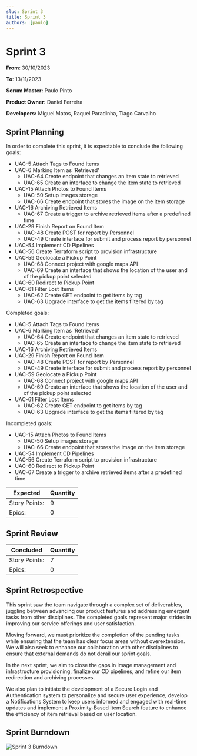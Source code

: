 ```yaml
---
slug: Sprint 3
title: Sprint 3
authors: [paulo]
---
```


# Sprint 3

**From**: 30/10/2023

**To**: 13/11/2023

**Scrum Master:** Paulo Pinto	

**Product Owner:** Daniel Ferreira

**Developers:** Miguel Matos, Raquel Paradinha, Tiago Carvalho

## Sprint Planning


In order to complete this sprint, it is expectable to conclude the following goals:

- UAC-5 Attach Tags to Found Items
- UAC-6 Marking Item as 'Retrieved'
    - UAC-64 Create endpoint that changes an item state to retrieved
    - UAC-65 Create an interface to change the item state to retrieved
- UAC-15 Attach Photos to Found Items
    - UAC-50 Setup images storage
    - UAC-66 Create endpoint that stores the image on the item storage
- UAC-16 Archiving Retrieved Items
    - UAC-67 Create a trigger to archive retrieved items after a predefined time  
- UAC-29 Finish Report on Found Item
    - UAC-48 Create POST for report by Personnel
    - UAC-49 Create interface for submit and process report by personnel
- UAC-54 Implement CD Pipelines
- UAC-56 Create Terraform script to provision infrastructure
- UAC-59 Geolocate a Pickup Point
    - UAC-68 Connect project with google maps API
    - UAC-69 Create an interface that shows the location of the user and of the pickup point selected
- UAC-60 Redirect to Pickup Point
- UAC-61 Filter Lost Items
    - UAC-62 Create GET endpoint to get items by tag
    - UAC-63 Upgrade interface to get the items filtered by tag


Completed goals:

- UAC-5 Attach Tags to Found Items
- UAC-6 Marking Item as 'Retrieved'
    - UAC-64 Create endpoint that changes an item state to retrieved
    - UAC-65 Create an interface to change the item state to retrieved
- UAC-16 Archiving Retrieved Items
- UAC-29 Finish Report on Found Item
    - UAC-48 Create POST for report by Personnel
    - UAC-49 Create interface for submit and process report by personnel
- UAC-59 Geolocate a Pickup Point
    - UAC-68 Connect project with google maps API
    - UAC-69 Create an interface that shows the location of the user and of the pickup point selected
- UAC-61 Filter Lost Items
    - UAC-62 Create GET endpoint to get items by tag
    - UAC-63 Upgrade interface to get the items filtered by tag


Incompleted goals:

- UAC-15 Attach Photos to Found Items
    - UAC-50 Setup images storage
    - UAC-66 Create endpoint that stores the image on the item storage
- UAC-54 Implement CD Pipelines
- UAC-56 Create Terraform script to provision infrastructure
- UAC-60 Redirect to Pickup Point
- UAC-67 Create a trigger to archive retrieved items after a predefined time  





| Expected | Quantity |
| --- | --- |
| Story Points: | 9 |
| Epics: | 0 |


## Sprint Review


| Concluded| Quantity |
| --- | --- |
| Story Points: | 7 |
| Epics: | 0 |

## Sprint Retrospective




This sprint saw the team navigate through a complex set of deliverables, juggling between advancing our product features and addressing emergent tasks from other disciplines. The completed goals represent major strides in improving our service offerings and user satisfaction.

Moving forward, we must prioritize the completion of the pending tasks while ensuring that the team has clear focus areas without overextension. We will also seek to enhance our collaboration with other disciplines to ensure that external demands do not derail our sprint goals.

In the next sprint, we aim to close the gaps in image management and infrastructure provisioning, finalize our CD pipelines, and refine our item redirection and archiving processes.

We also plan to initiate the development of a Secure Login and Authentication system to personalize and secure user experience,
develop a Notifications System to keep users informed and engaged with real-time updates and implement a Proximity-Based Item Search feature to enhance the efficiency of item retrieval based on user location.


## Sprint Burndown

![Sprint 3 Burndown](https://cdn.discordapp.com/attachments/1158406837209669682/1173561857009795073/Screenshot_2023-11-13_at_09.55.07.png?ex=656467a6&is=6551f2a6&hm=0fb09304db619fabe760d5f8ff52d14b1ee8e7c7b4dfd1d614f6efe6bb84fd7b&)

